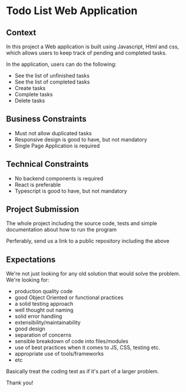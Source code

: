 # Todo List Web Application

## Context
In this project a Web application is built using Javascript, Html and css, which allows users to keep track of pending and completed tasks.

In the application, users can do the following:

* See the list of unfinished tasks
* See the list of completed tasks
* Create tasks
* Complete tasks
* Delete tasks

## Business Constraints
* Must not allow duplicated tasks
* Responsive design is good to have, but not mandatory
* Single Page Application is required

## Technical Constraints
* No backend components is required
* React is preferable
* Typescript is good to have, but not mandatory

## Project Submission

The whole project including the source code, tests and simple documentation about how to run the program

Perferably, send us a link to a public repository including the above

## Expectations

We're not just looking for any old solution that would solve the problem. We're looking for:

* production quality code
* good Object Oriented or functional practices
* a solid testing approach
* well thought out naming
* solid error handling
* extensibility/maintainability
* good design
* separation of concerns
* sensible breakdown of code into files/modules
* use of best practices when it comes to JS, CSS, testing etc.
* appropriate use of tools/frameworks
* etc

Basically treat the coding test as if it's part of a larger problem.

Thank you!
